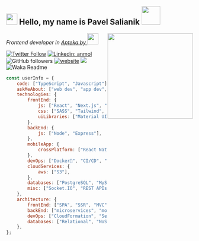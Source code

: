 <h2><img src="https://emojis.slackmojis.com/emojis/images/1531849430/4246/blob-sunglasses.gif?1531849430" width="30"/> Hello, my name is Pavel Salianik <img src="https://media.giphy.com/media/12oufCB0MyZ1Go/giphy.gif" width="50"></h2>
<img align='right' src="https://media.giphy.com/media/M9gbBd9nbDrOTu1Mqx/giphy.gif" width="230">
<p><em>Frontend developer in <a href="https://apteka.by/">Apteka.by
</a><img src="https://media.giphy.com/media/WUlplcMpOCEmTGBtBW/giphy.gif" width="30"> 
</em></p>

[![Twitter Follow](https://img.shields.io/twitter/follow/misteranmol?label=Follow)](https://twitter.com/intent/follow?screen_name=misteranmol)
[![Linkedin: anmol](https://img.shields.io/badge/-anmol-blue?style=flat-square&logo=Linkedin&logoColor=white&link=https://www.linkedin.com/in/anmol-p-singh/)](https://www.linkedin.com/in/anmol098/)
![GitHub followers](https://img.shields.io/github/followers/anmol098?label=Follow&style=social)
[![website](https://img.shields.io/badge/Website-46a2f1.svg?&style=flat-square&logo=Google-Chrome&logoColor=white&link=https://anmolsingh.me/)](https://anmolsingh.me/)
![](https://visitor-badge.glitch.me/badge?page_id=anmol098.anmol098)
![Waka Readme](https://github.com/anmol098/anmol098/workflows/Waka%20Readme/badge.svg)

```javascript
const userInfo = {
    code: ["TypeScript", "Javascript"],
    askMeAbout: ["web dev", "app dev", "cloud computing", "UI/UX", "tech trends"],
    technologies: {
        frontEnd: {
            js: ["React", "Next.js", "Vue", "Stimulus"],
            css: ["SASS", "Tailwind", "Bootstrap"],
            uiLibraries: ["Material UI", "Ant Design", "Shadcn UI"],
        },
        backEnd: {
            js: ["Node", "Express"],
        },
        mobileApp: {
            crossPlatform: ["React Native"],
        },
        devOps: ["Docker🐳", "CI/CD", "Nginx", "GitHub Actions", "Linux"],
        cloudServices: {
            aws: ["S3"],
        },
        databases: ["PostgreSQL", "MySQL", "MongoDB", "SQLite"],
        misc: ["Socket.IO", "REST APIs", "WebSockets", "Cloud Functions"],
    },
    architecture: {
        frontEnd: ["SPA", "SSR", "MVC"],
        backEnd: ["microservices", "monolithic", "serverless"],
        devOps: ["CloudFormation", "Serverless Framework"],
        databases: ["Relational", "NoSQL"],
    },
};
```
